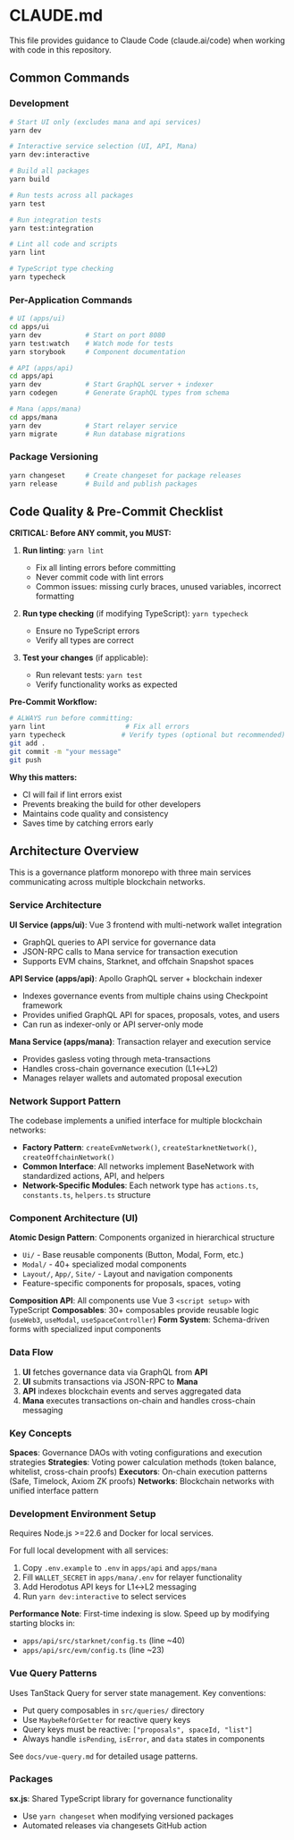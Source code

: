# CLAUDE.md

This file provides guidance to Claude Code (claude.ai/code) when working with code in this repository.

## Common Commands

### Development
```bash
# Start UI only (excludes mana and api services)
yarn dev

# Interactive service selection (UI, API, Mana)
yarn dev:interactive

# Build all packages
yarn build

# Run tests across all packages
yarn test

# Run integration tests
yarn test:integration

# Lint all code and scripts
yarn lint

# TypeScript type checking
yarn typecheck
```

### Per-Application Commands
```bash
# UI (apps/ui)
cd apps/ui
yarn dev           # Start on port 8080
yarn test:watch    # Watch mode for tests
yarn storybook     # Component documentation

# API (apps/api)
cd apps/api
yarn dev           # Start GraphQL server + indexer
yarn codegen       # Generate GraphQL types from schema

# Mana (apps/mana)
cd apps/mana
yarn dev           # Start relayer service
yarn migrate       # Run database migrations
```

### Package Versioning
```bash
yarn changeset     # Create changeset for package releases
yarn release       # Build and publish packages
```

## Code Quality & Pre-Commit Checklist

**CRITICAL: Before ANY commit, you MUST:**

1. **Run linting**: `yarn lint`
   - Fix all linting errors before committing
   - Never commit code with lint errors
   - Common issues: missing curly braces, unused variables, incorrect formatting

2. **Run type checking** (if modifying TypeScript): `yarn typecheck`
   - Ensure no TypeScript errors
   - Verify all types are correct

3. **Test your changes** (if applicable):
   - Run relevant tests: `yarn test`
   - Verify functionality works as expected

**Pre-Commit Workflow:**
```bash
# ALWAYS run before committing:
yarn lint                    # Fix all errors
yarn typecheck              # Verify types (optional but recommended)
git add .
git commit -m "your message"
git push
```

**Why this matters:**
- CI will fail if lint errors exist
- Prevents breaking the build for other developers
- Maintains code quality and consistency
- Saves time by catching errors early

## Architecture Overview

This is a governance platform monorepo with three main services communicating across multiple blockchain networks.

### Service Architecture

**UI Service (apps/ui)**: Vue 3 frontend with multi-network wallet integration
- GraphQL queries to API service for governance data
- JSON-RPC calls to Mana service for transaction execution
- Supports EVM chains, Starknet, and offchain Snapshot spaces

**API Service (apps/api)**: Apollo GraphQL server + blockchain indexer
- Indexes governance events from multiple chains using Checkpoint framework
- Provides unified GraphQL API for spaces, proposals, votes, and users
- Can run as indexer-only or API server-only mode

**Mana Service (apps/mana)**: Transaction relayer and execution service
- Provides gasless voting through meta-transactions
- Handles cross-chain governance execution (L1↔L2)
- Manages relayer wallets and automated proposal execution

### Network Support Pattern

The codebase implements a unified interface for multiple blockchain networks:

- **Factory Pattern**: `createEvmNetwork()`, `createStarknetNetwork()`, `createOffchainNetwork()`
- **Common Interface**: All networks implement BaseNetwork with standardized actions, API, and helpers
- **Network-Specific Modules**: Each network type has `actions.ts`, `constants.ts`, `helpers.ts` structure

### Component Architecture (UI)

**Atomic Design Pattern**: Components organized in hierarchical structure
- `Ui/` - Base reusable components (Button, Modal, Form, etc.)
- `Modal/` - 40+ specialized modal components
- `Layout/`, `App/`, `Site/` - Layout and navigation components
- Feature-specific components for proposals, spaces, voting

**Composition API**: All components use Vue 3 `<script setup>` with TypeScript
**Composables**: 30+ composables provide reusable logic (`useWeb3`, `useModal`, `useSpaceController`)
**Form System**: Schema-driven forms with specialized input components

### Data Flow

1. **UI** fetches governance data via GraphQL from **API**
2. **UI** submits transactions via JSON-RPC to **Mana** 
3. **API** indexes blockchain events and serves aggregated data
4. **Mana** executes transactions on-chain and handles cross-chain messaging

### Key Concepts

**Spaces**: Governance DAOs with voting configurations and execution strategies
**Strategies**: Voting power calculation methods (token balance, whitelist, cross-chain proofs)
**Executors**: On-chain execution patterns (Safe, Timelock, Axiom ZK proofs)
**Networks**: Blockchain networks with unified interface pattern

### Development Environment Setup

Requires Node.js >=22.6 and Docker for local services.

For full local development with all services:
1. Copy `.env.example` to `.env` in `apps/api` and `apps/mana`
2. Fill `WALLET_SECRET` in `apps/mana/.env` for relayer functionality
3. Add Herodotus API keys for L1↔L2 messaging
4. Run `yarn dev:interactive` to select services

**Performance Note**: First-time indexing is slow. Speed up by modifying starting blocks in:
- `apps/api/src/starknet/config.ts` (line ~40) 
- `apps/api/src/evm/config.ts` (line ~23)

### Vue Query Patterns

Uses TanStack Query for server state management. Key conventions:
- Put query composables in `src/queries/` directory
- Use `MaybeRefOrGetter` for reactive query keys
- Query keys must be reactive: `["proposals", spaceId, "list"]`
- Always handle `isPending`, `isError`, and `data` states in components

See `docs/vue-query.md` for detailed usage patterns.

### Packages

**sx.js**: Shared TypeScript library for governance functionality
- Use `yarn changeset` when modifying versioned packages
- Automated releases via changesets GitHub action